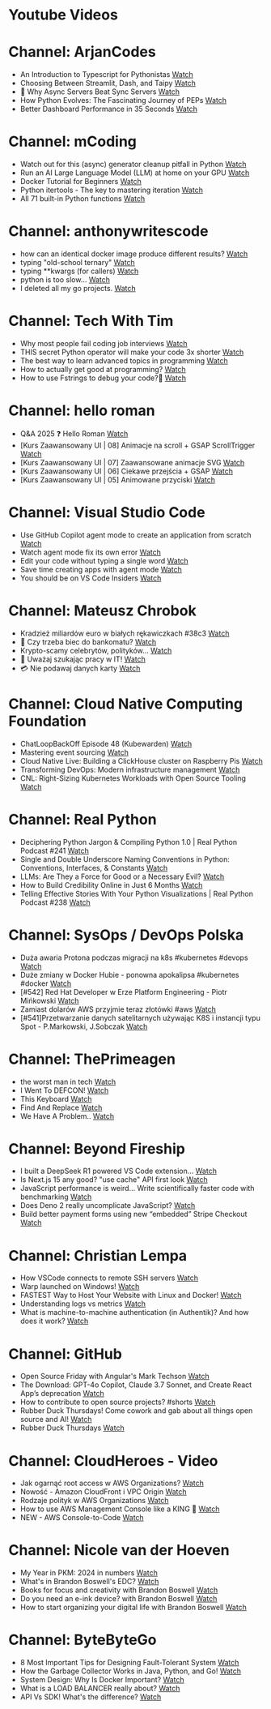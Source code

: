 
Youtube Videos
==============

# Channel: ArjanCodes
  
 - An Introduction to Typescript for Pythonistas  [Watch](https://youtu.be/kBVZgCrdVCw)  
 - Choosing Between Streamlit, Dash, and Taipy  [Watch](https://youtu.be/vhE-kur_Dc4)  
 - 🔁 Why Async Servers Beat Sync Servers  [Watch](https://youtu.be/-qgfkLmx0WM)  
 - How Python Evolves: The Fascinating Journey of PEPs  [Watch](https://youtu.be/TzpOdpdX7pE)  
 - Better Dashboard Performance in 35 Seconds  [Watch](https://youtu.be/0kE0qewcIfM)
# Channel: mCoding
  
 - Watch out for this (async) generator cleanup pitfall in Python  [Watch](https://youtu.be/N56Jrqc7SBk)  
 - Run an AI Large Language Model (LLM) at home on your GPU  [Watch](https://youtu.be/RejIVgfER-4)  
 - Docker Tutorial for Beginners  [Watch](https://youtu.be/b0HMimUb4f0)  
 - Python itertools - The key to mastering iteration  [Watch](https://youtu.be/1p7xa_BHYDs)  
 - All 71 built-in Python functions  [Watch](https://youtu.be/7Qu_KXc7xSI)
# Channel: anthonywritescode
  
 - how can an identical docker image produce different results?  [Watch](https://youtu.be/CBbgmRAg0VM)  
 - typing "old-school ternary"  [Watch](https://youtu.be/BeKdKpw5StU)  
 - typing **kwargs (for callers)  [Watch](https://youtu.be/Nb2mIrfUHNw)  
 - python is too slow...  [Watch](https://youtu.be/FFoeU3t-N4c)  
 - I deleted all my go projects.  [Watch](https://youtu.be/xuv9A7CJF54)
# Channel: Tech With Tim
  
 - Why most people fail coding job interviews  [Watch](https://youtu.be/lH0JZewtihM)  
 - THIS secret Python operator will make your code 3x shorter  [Watch](https://youtu.be/Fx4ttsA5_LQ)  
 - The best way to learn advanced topics in programming  [Watch](https://youtu.be/cQeT0kNjogU)  
 - How to actually get good at programming?  [Watch](https://youtu.be/jKgjNo12rPs)  
 - How to use Fstrings to debug your code?🤔  [Watch](https://youtu.be/tje5tYsMQfw)
# Channel: hello roman
  
 - Q&A 2025 ❓ Hello Roman  [Watch](https://youtu.be/8aCN2-puJpM)  
 - [Kurs Zaawansowany UI | 08] Animacje na scroll + GSAP ScrollTrigger  [Watch](https://youtu.be/srkezHzMCPU)  
 - [Kurs Zaawansowany UI | 07] Zaawansowane animacje SVG  [Watch](https://youtu.be/Jbwut40SnAY)  
 - [Kurs Zaawansowany UI | 06] Ciekawe przejścia + GSAP  [Watch](https://youtu.be/7rtNmrVIxA8)  
 - [Kurs Zaawansowany UI | 05] Animowane przyciski  [Watch](https://youtu.be/uUqrqnTlHf4)
# Channel: Visual Studio Code
  
 - Use GitHub Copilot agent mode to create an application from scratch  [Watch](https://youtu.be/sYepbevm8TY)  
 - Watch agent mode fix its own error  [Watch](https://youtu.be/V07AxFKFQuY)  
 - Edit your code without typing a single word  [Watch](https://youtu.be/91BGVx5Z0Yg)  
 - Save time creating apps with agent mode  [Watch](https://youtu.be/0DeLlagOZ9M)  
 - You should be on VS Code Insiders  [Watch](https://youtu.be/Jlr8FhBitNw)
# Channel: Mateusz Chrobok
  
 - Kradzież miliardów euro w białych rękawiczkach #38c3  [Watch](https://youtu.be/amZ4R6DtJT0)  
 - 💸 Czy trzeba biec do bankomatu?  [Watch](https://youtu.be/EI0Z9IjwtLw)  
 - Krypto-scamy celebrytów, polityków…  [Watch](https://youtu.be/o5ifKmdyeNI)  
 - 👺 Uważaj szukając pracy w IT!  [Watch](https://youtu.be/t0CAfOBkae8)  
 - 💳 Nie podawaj danych karty  [Watch](https://youtu.be/TAI15StZ3m0)
# Channel: Cloud Native Computing Foundation
  
 - ChatLoopBackOff Episode 48 (Kubewarden)  [Watch](https://youtu.be/46VGMAH_8jY)  
 - Mastering event sourcing  [Watch](https://youtu.be/53MW-lk3vdM)  
 - Cloud Native Live: Building a ClickHouse cluster on Raspberry Pis  [Watch](https://youtu.be/MvcOoa_IlW4)  
 - Transforming DevOps: Modern infrastructure management  [Watch](https://youtu.be/CysirSfBVeE)  
 - CNL: Right-Sizing Kubernetes Workloads with Open Source Tooling  [Watch](https://youtu.be/v-e8gMvz6yQ)
# Channel: Real Python
  
 - Deciphering Python Jargon & Compiling Python 1.0 | Real Python Podcast #241  [Watch](https://youtu.be/nfJclVoFfTU)  
 - Single and Double Underscore Naming Conventions in Python: Conventions, Interfaces, & Constants  [Watch](https://youtu.be/qBcXvqQKoO8)  
 - LLMs: Are They a Force for Good or a Necessary Evil?  [Watch](https://youtu.be/1W-xIkPbCSY)  
 - How to Build Credibility Online in Just 6 Months  [Watch](https://youtu.be/XCsQjlOLqjY)  
 - Telling Effective Stories With Your Python Visualizations | Real Python Podcast #238  [Watch](https://youtu.be/z5XAFyWqzl0)
# Channel: SysOps / DevOps Polska
  
 - Duża awaria Protona podczas migracji na k8s #kubernetes #devops  [Watch](https://youtu.be/F1RIfPgss_A)  
 - Duże zmiany w Docker Hubie - ponowna apokalipsa #kubernetes #docker  [Watch](https://youtu.be/GiAhlZ-7iW4)  
 - [#542] Red Hat Developer w Erze Platform Engineering - Piotr Mińkowski  [Watch](https://youtu.be/5mcnV60ckPg)  
 - Zamiast dolarów AWS przyjmie teraz złotówki #aws  [Watch](https://youtu.be/jnjCOTvmpjU)  
 - [#541]Przetwarzanie danych satelitarnych używając K8S i instancji typu Spot - P.Markowski, J.Sobczak  [Watch](https://youtu.be/vQ86Y9RX0Bg)
# Channel: ThePrimeagen
  
 - the worst man in tech  [Watch](https://youtu.be/A_XGsAl-LqY)  
 - I Went To DEFCON!  [Watch](https://youtu.be/GwcFxTuMYmU)  
 - This Keyboard  [Watch](https://youtu.be/dhuX9t2j5Hc)  
 - Find And Replace  [Watch](https://youtu.be/v2a6Nv7RSd0)  
 - We Have A Problem..  [Watch](https://youtu.be/1-0r90bm6CE)
# Channel: Beyond Fireship
  
 - I built a DeepSeek R1 powered VS Code extension…  [Watch](https://youtu.be/clJCDHml2cA)  
 - Is Next.js 15 any good? "use cache" API first look  [Watch](https://youtu.be/xWkozeculPo)  
 - JavaScript performance is weird... Write scientifically faster code with benchmarking  [Watch](https://youtu.be/_pWA4rbzvIg)  
 - Does Deno 2 really uncomplicate JavaScript?  [Watch](https://youtu.be/8IHhvkaVqVE)  
 - Build better payment forms using new “embedded” Stripe Checkout  [Watch](https://youtu.be/7WFXl4-aCxs)
# Channel: Christian Lempa
  
 - How VSCode connects to remote SSH servers  [Watch](https://youtu.be/-5nCZ1b00O8)  
 - Warp launched on Windows!  [Watch](https://youtu.be/ZscU3G_xL-E)  
 - FASTEST Way to Host Your Website with Linux and Docker!  [Watch](https://youtu.be/gJxhx5wEAzA)  
 - Understanding logs vs metrics  [Watch](https://youtu.be/zzK8B0MhUho)  
 - What is machine-to-machine authentication (in Authentik)? And how does it work?  [Watch](https://youtu.be/bS_Pey6yAjA)
# Channel: GitHub
  
 - Open Source Friday with Angular's Mark Techson  [Watch](https://youtu.be/SzBC6_JVr6g)  
 - The Download: GPT-4o Copilot, Claude 3.7 Sonnet, and Create React App’s deprecation  [Watch](https://youtu.be/D9xamox68IY)  
 - How to contribute to open source projects? #shorts  [Watch](https://youtu.be/3u7wei7UT_M)  
 - Rubber Duck Thursdays! Come cowork and gab about all things open source and AI!  [Watch](https://youtu.be/AGEWZrTh0vE)  
 - Rubber Duck Thursdays  [Watch](https://youtu.be/l4oAFiEFrl0)
# Channel: CloudHeroes - Video
  
 - Jak ogarnąć root access w AWS Organizations?  [Watch](https://youtu.be/q5Lyj7RYxBk)  
 - Nowość - Amazon CloudFront i VPC Origin  [Watch](https://youtu.be/QEpjk36AEIA)  
 - Rodzaje polityk w AWS Organizations  [Watch](https://youtu.be/IuSgrk7LA_4)  
 - How to use AWS Management Console like a KING 👑  [Watch](https://youtu.be/Ki3U10-tC7U)  
 - NEW - AWS Console-to-Code  [Watch](https://youtu.be/_usWUKodGy8)
# Channel: Nicole van der Hoeven
  
 - My Year in PKM: 2024 in numbers  [Watch](https://youtu.be/NxCZ8GaM-Vw)  
 - What's in Brandon Boswell's EDC?  [Watch](https://youtu.be/Noswl0jCA4k)  
 - Books for focus and creativity with Brandon Boswell  [Watch](https://youtu.be/Ugc4U8Rx7RM)  
 - Do you need an e-ink device? with Brandon Boswell  [Watch](https://youtu.be/uUKPV6mWMFM)  
 - How to start organizing your digital life with Brandon Boswell  [Watch](https://youtu.be/Ykhyw3T3ICU)
# Channel: ByteByteGo
  
 - 8 Most Important Tips for Designing Fault-Tolerant System  [Watch](https://youtu.be/3Lis4w4_bBc)  
 - How the Garbage Collector Works in Java, Python, and Go!  [Watch](https://youtu.be/3Kqal7QaCCM)  
 - System Design: Why Is Docker Important?  [Watch](https://youtu.be/QEzbZKtLi-g)  
 - What is a LOAD BALANCER really about?  [Watch](https://youtu.be/LQuuoHTyYz8)  
 - API Vs SDK! What's the difference?  [Watch](https://youtu.be/GhX8sNyFo5w)
